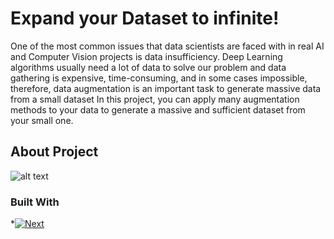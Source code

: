 # Expand your Dataset to infinite!
One of the most common issues that data scientists are faced with in real AI and Computer Vision projects is data insufficiency. Deep Learning algorithms usually need a lot of data to solve our problem and data gathering is expensive, time-consuming, and in some cases impossible, therefore, data augmentation is an important task to generate massive data from a small dataset
In this project, you can apply many augmentation methods to your data to generate a massive and sufficient dataset
from your small one.

## About Project
![alt text](https://github.com/pr1266/data_augmentation/blob/master/src/final.jpg)

### Built With

*[![Next][Next.js]][Next-url]



[Next.js]: [https://img.shields.io/badge/pytorch-ff8200?style=for-the-badge&logo=PyTorch&logoColor=white]
[Next-url]: https://pytorch.org/
